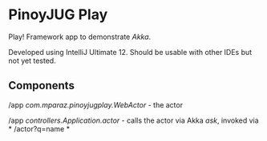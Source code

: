 PinoyJUG Play
=============

Play! Framework app to demonstrate *Akka*.

Developed using IntelliJ Ultimate 12.
Should be usable with other IDEs but not yet tested.

Components
----------

/app *com.mparaz.pinoyjugplay.WebActor* - the actor

/app *controllers.Application.actor* - calls the actor via Akka *ask*, invoked via * /actor?q=name *

